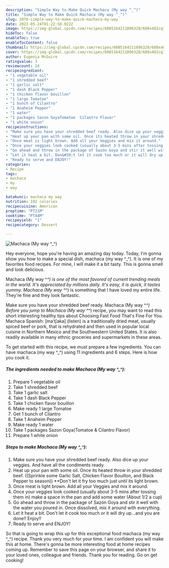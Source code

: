 ```yaml
---
description: "Simple Way to Make Quick Machaca (My way ^_^)"
title: "Simple Way to Make Quick Machaca (My way ^_^)"
slug: 2070-simple-way-to-make-quick-machaca-my-way
date: 2022-05-24T01:22:50.022Z
image: https://img-global.cpcdn.com/recipes/6085164211896320/680x482cq70/machaca-my-way-_-recipe-main-photo.jpg
hideToc: false
enableToc: true
enableTocContent: false
thumbnail: https://img-global.cpcdn.com/recipes/6085164211896320/680x482cq70/machaca-my-way-_-recipe-main-photo.jpg
cover: https://img-global.cpcdn.com/recipes/6085164211896320/680x482cq70/machaca-my-way-_-recipe-main-photo.jpg
author: Eugenia McGuire
ratingvalue: 3
reviewcount: 24
recipeingredient:
- "1 vegetable oil"
- "1 shredded beef"
- "1 garlic salt"
- "1 dash Black Pepper"
- "1 chicken flavor bouillon"
- "1 large Tomatoe"
- "1 bunch of Cilantro"
- "1 Anaheim Pepper"
- "1 water"
- "1 packages Sazon GoyaTomatoe  Cilantro Flavor"
- "1 white onion"
recipeinstructions:
- "Make sure you have your shredded beef ready. Also dice up your veggies. And have all the condiments ready."
- "Heat up your pan with some oil. Once its heated throw in your shredded beef. ((Sprinkle some Garlic Salt, Chicken Flavor Bouillon, and Black Pepper to season))  **Don&#39;t let it fry too much just until its light brown."
- "Once meat is light brown. Add all your Veggies and mix it around."
- "Once your veggies look cooked (usually about 3-5 mins after tossing them in) make a space in the pan and add some water (About 1/2 a cup)"
- "Go ahead and throw in the package of Sazón Goya and stir it well with the water you poured in. Once dissolved, mix it around with everything."
- "Let it heat a bit. Don&#39;t let it cook too much or it will dry up...and you are done!! Enjoy!!"
- "Ready to serve and ENJOY!"
categories:
- Recipe
tags:
- machaca
- my
- way

katakunci: machaca my way 
nutrition: 192 calories
recipecuisine: American
preptime: "PT21M"
cooktime: "PT44M"
recipeyield: "1"
recipecategory: Dessert

---
```



![Machaca (My way ^_^)](https://img-global.cpcdn.com/recipes/6085164211896320/680x482cq70/machaca-my-way-_-recipe-main-photo.jpg)

Hey everyone, hope you're having an amazing day today. Today, I'm gonna show you how to make a special dish, machaca (my way ^_^). It is one of my favorites food recipes. For mine, I will make it a bit tasty. This is gonna smell and look delicious.

Machaca (My way ^_^) is one of the most favored of current trending meals in the world. It's appreciated by millions daily. It's easy, it is quick, it tastes yummy. Machaca (My way ^_^) is something that I have loved my entire life. They're fine and they look fantastic.

Make sure you have your shredded beef ready. Machaca (My way ^_^) Before you jump to Machaca (My way ^_^) recipe, you may want to read this short interesting healthy tips about Choosing Fast Food That&#39;s Fine For You. Machaca Spanish: [maˈtʃaka] (listen) is a traditionally dried meat, usually spiced beef or pork, that is rehydrated and then used in popular local cuisine in Northern Mexico and the Southwestern United States. It is also readily available in many ethnic groceries and supermarkets in these areas.


To get started with this recipe, we must prepare a few ingredients. You can have machaca (my way ^_^) using 11 ingredients and 6 steps. Here is how you cook it.

<!--inarticleads1-->

##### The ingredients needed to make Machaca (My way ^_^):

1. Prepare 1 vegetable oil
1. Take 1 shredded beef
1. Take 1 garlic salt
1. Take 1 dash Black Pepper
1. Take 1 chicken flavor bouillon
1. Make ready 1 large Tomatoe
1. Get 1 bunch of Cilantro
1. Take 1 Anaheim Pepper
1. Make ready 1 water
1. Take 1 packages Sazon Goya(Tomatoe & Cilantro Flavor)
1. Prepare 1 white onion




<!--inarticleads2-->

##### Steps to make Machaca (My way ^_^):

1. Make sure you have your shredded beef ready. Also dice up your veggies. And have all the condiments ready.
1. Heat up your pan with some oil. Once its heated throw in your shredded beef. ((Sprinkle some Garlic Salt, Chicken Flavor Bouillon, and Black Pepper to season))  **Don&#39;t let it fry too much just until its light brown.
1. Once meat is light brown. Add all your Veggies and mix it around.
1. Once your veggies look cooked (usually about 3-5 mins after tossing them in) make a space in the pan and add some water (About 1/2 a cup)
1. Go ahead and throw in the package of Sazón Goya and stir it well with the water you poured in. Once dissolved, mix it around with everything.
1. Let it heat a bit. Don&#39;t let it cook too much or it will dry up...and you are done!! Enjoy!!
1. Ready to serve and ENJOY!



So that is going to wrap this up for this exceptional food machaca (my way ^_^) recipe. Thank you very much for your time. I am confident you will make this at home. There's gonna be more interesting food at home recipes coming up. Remember to save this page on your browser, and share it to your loved ones, colleague and friends. Thank you for reading. Go on get cooking!
